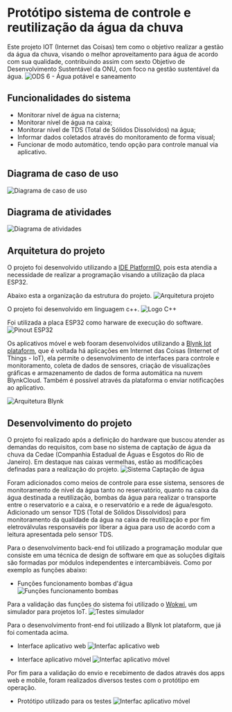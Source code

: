 # Protótipo sistema de controle e reutilização da água da chuva

Este projeto IOT (Internet das Coisas) tem como o objetivo realizar a gestão da água da chuva, visando o melhor aproveitamento para água de acordo com sua qualidade, contribuindo assim com sexto Objetivo de Desenvolvimento Sustentável da ONU, com foco na gestão sustentável da água.
![ODS 6 - Água potável e saneamento](images/ODS%206%20-%20%C3%81gua%20pot%C3%A1vel%20e%20saneamento.png)


## Funcionalidades do sistema
- Monitorar nível de água na cisterna;
- Monitorar nível de água na caixa;
- Monitorar nível de  TDS (Total de Sólidos Dissolvidos) na água;
- Informar dados coletados através do monitoramento de forma visual;
- Funcionar de modo automático, tendo opção para controle manual via aplicativo.

## Diagrama de caso de uso
![Diagrama de caso de uso](images/Caso%20de%20Uso%20-%20Sistema%20de%20Controle%20e%20Monitoramento%20%C3%81gua%20da%20Chuva.png)

## Diagrama de atividades
![Diagrama de atividades](images/Diagrama%20de%20Atividades%20-%20Sistema%20de%20Controle%20e%20Monitoramento%20%C3%81gua%20da%20Chuva.png)

## Arquitetura do projeto
O projeto foi desenvolvido utilizando a [IDE PlatformIO](https://platformio.org/), pois esta atendia a necessidade de realizar a programação visando a utilização da placa ESP32.

Abaixo esta a organização da estrutura do projeto.
![Arquitetura projeto](images/Arquitetura%20projeto.png)

O projeto foi desenvolvido em linguagem c++. 
![Logo C++](images/logo%20c%2B%2B.png)

Foi utilizada a placa ESP32 como harware de execução do software.
![Pinout ESP32](images/pinout%20esp32%20nodemcu.png)

Os aplicativos móvel e web fooram desenvolvidos utilizando a [Blynk Iot plataform](https://blynk.io/), que é voltada há aplicações em Internet das Coisas (Internet of Things - IoT), ela permite o desenvolvimento de interfaces para controle e monitoramento, coleta de dados de sensores, criação de visualizações gráficas e armazenamento de dados de forma automática na nuvem BlynkCloud. Também é possível através da plataforma o enviar notificações ao aplicativo.

![Arquitetura Blynk](images/Arquitetura%20de%20funcionamento%20do%20Blynk.png)

## Desenvolvimento do projeto

O projeto foi realizado após a definição do hardware que buscou atender as demandas do requisitos, com base no sistema de captação de água da chuva da Cedae (Companhia Estadual de Águas e Esgotos do Rio de Janeiro).
Em destaque nas caixas vermelhas, estão as modificações definadas para a realização do projeto.
![Sistema Captação de água](images/sistema%20reutiliza%C3%A7%C3%A3o%20%C3%A1gua%20da%20chuva%20-%20cedae%20-%20com%20modifica%C3%A7%C3%B5es%20de%20uso.png)

Foram adicionados como meios de controle para esse sistema, sensores de monitoramento de nível da água tanto no  reservatório, quanto na caixa da água destinada a reutilização, bombas da água para realizar o transporte entre o reservatorio e a caixa, e o reservatório e a rede de água/esgoto. Adicionado um sensor TDS (Total de Sólidos Dissolvidos) para monitoramento da qualidade da água na caixa de reutilização e por fim eletroválvulas responsavéis por liberar a água para uso de acordo com a leitura apresentada pelo sensor TDS.

Para o desenvolvimento back-end foi utilizado a programação modular que consiste em uma técnica de design de software em que as soluções digitais são formadas por módulos independentes e intercambiáveis.
Como por exemplo as funções abaixo:
- Funções funcionamento bombas d'água
![Funções funcionamento bombas](images/Fun%C3%A7%C3%B5es%20funcionamentos%20bombas.png)

Para a validação das funções do sistema foi utilizado o [Wokwi](https://wokwi.com/), um simulador para projetos IoT.
![Testes simulador](images/testes%20simulador.png)


Para o desenvolvimento front-end foi utilizado a Blynk Iot plataform, que já foi comentada acima.

- Interface aplicativo web
![Interfac aplicativo web](images/Inteface%20app%20web.png)

- Interface aplicativo móvel
![Interfac aplicativo móvel](images/interface%20app%20movel.png)

Por fim para a validação do envio e recebimento de dados através dos apps web e mobile, foram realizados diversos testes com o protótipo em operação.

- Protótipo utilizado para os testes
![Interfac aplicativo móvel](images/prot%C3%B3tipo%20de%20teste.jpeg)